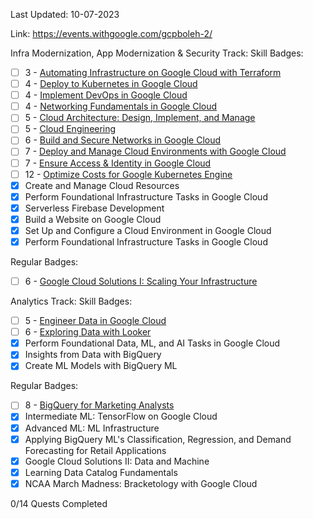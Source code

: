 Last Updated: 10-07-2023

Link: https://events.withgoogle.com/gcpboleh-2/

Infra Modernization, App Modernization & Security Track:
Skill Badges:
- [ ] 3 - [Automating Infrastructure on Google Cloud with Terraform](https://www.cloudskillsboost.google/quests/159)
- [ ] 4 - [Deploy to Kubernetes in Google Cloud](https://www.cloudskillsboost.google/quests/116)
- [ ] 4 - [Implement DevOps in Google Cloud](https://www.cloudskillsboost.google/quests/141)
- [ ] 4 - [Networking Fundamentals in Google Cloud](https://www.cloudskillsboost.google/quests/31)
- [ ] 5 - [Cloud Architecture: Design, Implement, and Manage](https://www.cloudskillsboost.google/quests/124)
- [ ] 5 - [Cloud Engineering](https://www.cloudskillsboost.google/quests/66)
- [ ] 6 - [Build and Secure Networks in Google Cloud](https://www.cloudskillsboost.google/quests/128)
- [ ] 7 - [Deploy and Manage Cloud Environments with Google Cloud](https://www.cloudskillsboost.google/quests/116)
- [ ] 7 - [Ensure Access & Identity in Google Cloud](https://www.cloudskillsboost.google/quests/150)
- [ ] 12 - [Optimize Costs for Google Kubernetes Engine](https://www.cloudskillsboost.google/quests/157)
- [x] Create and Manage Cloud Resources
- [x] Perform Foundational Infrastructure Tasks in Google Cloud
- [x] Serverless Firebase Development
- [x] Build a Website on Google Cloud
- [x] Set Up and Configure a Cloud Environment in Google Cloud
- [x] Perform Foundational Infrastructure Tasks in Google Cloud

Regular Badges:
- [ ] 6 - [Google Cloud Solutions I: Scaling Your Infrastructure](https://www.cloudskillsboost.google/quests/36)

Analytics Track:
Skill Badges:
- [ ] 5 - [Engineer Data in Google Cloud](https://www.cloudskillsboost.google/quests/132)
- [ ] 6 - [Exploring Data with Looker](https://www.cloudskillsboost.google/quests/165)
- [x] Perform Foundational Data, ML, and AI Tasks in Google Cloud
- [x] Insights from Data with BigQuery
- [x] Create ML Models with BigQuery ML

Regular Badges:
- [ ] 8 - [BigQuery for Marketing Analysts](https://www.cloudskillsboost.google/quests/70)
- [x] Intermediate ML: TensorFlow on Google Cloud
- [x] Advanced ML: ML Infrastructure
- [x] Applying BigQuery ML's Classification, Regression, and Demand Forecasting for Retail Applications
- [x] Google Cloud Solutions II: Data and Machine
- [x] Learning Data Catalog Fundamentals
- [x] NCAA March Madness: Bracketology with Google Cloud

0/14 Quests Completed